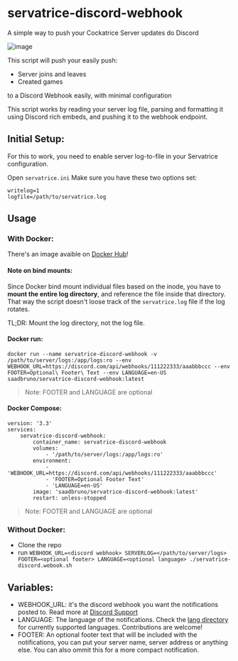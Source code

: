 # servatrice-discord-webhook
A simple way to push your Cockatrice Server updates do Discord

![image](https://user-images.githubusercontent.com/23201434/152206509-e8222c6e-cd02-4a4d-a3b0-239bac2ce87e.png)

This script will push your easily push:
- Server joins and leaves
- Created games

to a Discord Webhook easily, with minimal configuration

This script works by reading your server log file, parsing and formatting it using Discord rich embeds, and pushing it to the webhook endpoint.

## Initial Setup:
For this to work, you need to enable server log-to-file in your Servatrice configuration.

Open `servatrice.ini`
Make sure you have these two options set:
```
writelog=1
logfile=/path/to/servatrice.log
```

## Usage

### With Docker:

There's an image avaible on [Docker Hub](https://hub.docker.com/r/saadbruno/servatrice-discord-webhook)!

#### Note on bind mounts:
Since Docker bind mount individual files based on the inode, you have to **mount the entire log directory**, and reference the file inside that directory. That way the script doesn't loose track of the `servatrice.log` file if the log rotates.

TL;DR: Mount the log directory, not the log file.

#### Docker run:
`docker run --name servatrice-discord-webhook -v /path/to/server/logs:/app/logs:ro --env WEBHOOK_URL=https://discord.com/api/webhooks/111222333/aaabbbccc --env FOOTER=Optional\ Footer\ Text --env LANGUAGE=en-US saadbruno/servatrice-discord-webhook:latest`
> Note: FOOTER and LANGUAGE are optional

#### Docker Compose:
```
version: '3.3'
services:
    servatrice-discord-webhook:
        container_name: servatrice-discord-webhook
        volumes:
            - '/path/to/server/logs:/app/logs:ro'
        environment:
            - 'WEBHOOK_URL=https://discord.com/api/webhooks/111222333/aaabbbccc'
            - 'FOOTER=Optional Footer Text'
            - 'LANGUAGE=en-US'
        image: 'saadbruno/servatrice-discord-webhook:latest'
        restart: unless-stopped
```
> Note: FOOTER and LANGUAGE are optional

### Without Docker:
- Clone the repo
- run `WEBHOOK_URL=<discord webhook> SERVERLOG=</path/to/server/logs> FOOTER=<optional footer> LANGUAGE=<optional language> ./servatrice-discord.webook.sh`

## Variables:

- WEBHOOK_URL: it's the discord webhook you want the notifications posted to. Read more at [Discord Support](https://support.discord.com/hc/en-us/articles/228383668-Intro-to-Webhooks)
- LANGUAGE: The language of the notifications. Check the [lang directory](https://github.com/saadbruno/servatrice-discord-webhook/tree/main/lang) for currently supported languages. Contributions are welcome!
- FOOTER: An optional footer text that will be included with the notifications, you can put your server name, server address or anything else. You can also ommit this for a more compact notification.
